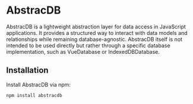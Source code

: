 # AbstracDB

AbstracDB is a lightweight abstraction layer for data access in JavaScript applications. It provides a structured way to interact with data models and relationships while remaining database-agnostic. 
AbstracDB itself is not intended to be used directly but rather through a specific database implementation, such as VueDatabase or IndexedDBDatabase.

## Installation

Install AbstracDB via npm:

```sh
npm install abstracdb
```
